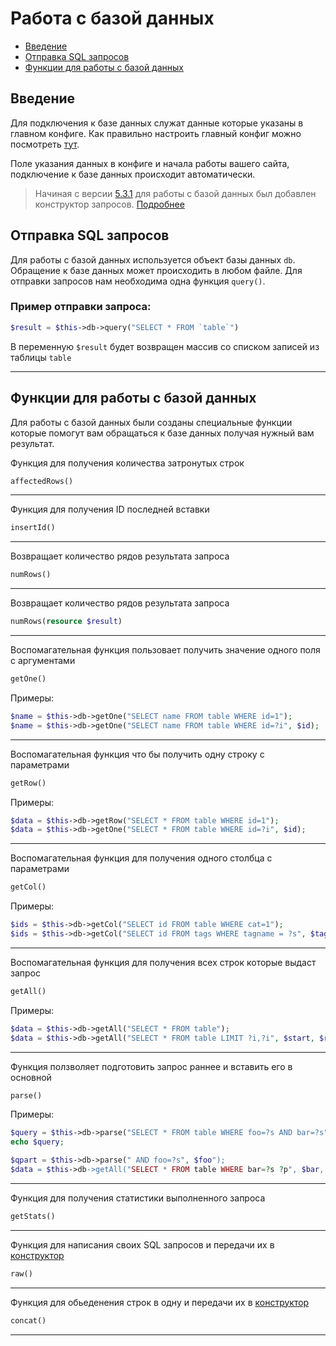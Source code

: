 # Работа с базой данных

- [Введение](#Введение)
- [Отправка SQL запросов](#Отправка-SQL-запросов)
- [Функции для работы с базой данных](#Функции-для-работы-с-базой-данных)

<a name="Введение"></a>
## Введение

Для подключения к базе данных служат данные которые указаны в главном конфиге. Как правильно настроить главный конфиг можно посмотреть <a href="/docs/5.5/configs">тут</a>.

Поле указания данных в конфиге и начала работы вашего сайта, подключение к базе данных происходит автоматически.

> Начиная с версии <a href="https://github.com/maksa988/MyUCP/releases/tag/v5.3.1">5.3.1</a> для работы с базой данных был добавлен конструктор запросов. <a href="/docs/5.5/builder">Подробнее</a>

<a name="Отправка-SQL-запросов"></a>
## Отправка SQL запросов

Для работы с базой данных используется объект базы данных `db`. Обращение к базе данных может происходить в любом файле. Для отправки запросов нам необходима одна функция `query()`.

### Пример отправки запроса:

```php
$result = $this->db->query("SELECT * FROM `table`")
```

В переменную `$result` будет возвращен массив со списком записей из таблицы `table`

<hr>

<a name="Функции-для-работы-с-базой-данных"></a>
## Функции для работы с базой данных

Для работы с базой данных были созданы специальные функции которые помогут вам обращаться к базе данных получая нужный вам результат.

Функция для получения количества затронутых строк
```php
affectedRows()
```

<hr>

Функция для получения ID последней вставки
```php
insertId()
```

<hr>

Возвращает количество рядов результата запроса
```php
numRows()
```

<hr>

Возвращает количество рядов результата запроса
```php
numRows(resource $result)
```

<hr>

Воспомагательная функция пользовает получить значение одного поля с аргументами
```php
getOne()
```

Примеры:

```php
$name = $this->db->getOne("SELECT name FROM table WHERE id=1");
$name = $this->db->getOne("SELECT name FROM table WHERE id=?i", $id);
```

<hr>

Воспомагательная функция что бы получить одну строку с параметрами
```php
getRow()
```

Примеры:

```php
$data = $this->db->getRow("SELECT * FROM table WHERE id=1");
$data = $this->db->getOne("SELECT * FROM table WHERE id=?i", $id);
```

<hr>

Воспомагательная функция для получения одного столбца с параметрами
```php
getCol()
```

Примеры:

```php
$ids = $this->db->getCol("SELECT id FROM table WHERE cat=1");
$ids = $this->db->getCol("SELECT id FROM tags WHERE tagname = ?s", $tag);
```

<hr>

Воспомагательная функция для получения всех строк которые выдаст запрос
```php
getAll()
```

Примеры:

```php
$data = $this->db->getAll("SELECT * FROM table");
$data = $this->db->getAll("SELECT * FROM table LIMIT ?i,?i", $start, $rows);
```

<hr>

Функция ползволяет подготовить запрос раннее и вставить его в основной
```php
parse()
```

Примеры:

```php
$query = $this->db->parse("SELECT * FROM table WHERE foo=?s AND bar=?s", $foo, $bar);
echo $query;

$qpart = $this->db->parse(" AND foo=?s", $foo");
$data = $this->db->getAll("SELECT * FROM table WHERE bar=?s ?p", $bar, $qpart);
```

<hr>

Функция для получения статистики выполненного запроса
```php
getStats()
```

<hr>

Функция для написания своих SQL запросов и передачи их в <a href="/docs/5.5/builder">конструктор</a>
```php
raw()
```

<hr>

Функция для обьеденения строк в одну и передачи их в <a href="/docs/5.5/builder">конструктор</a>
```php
concat()
```

<hr>